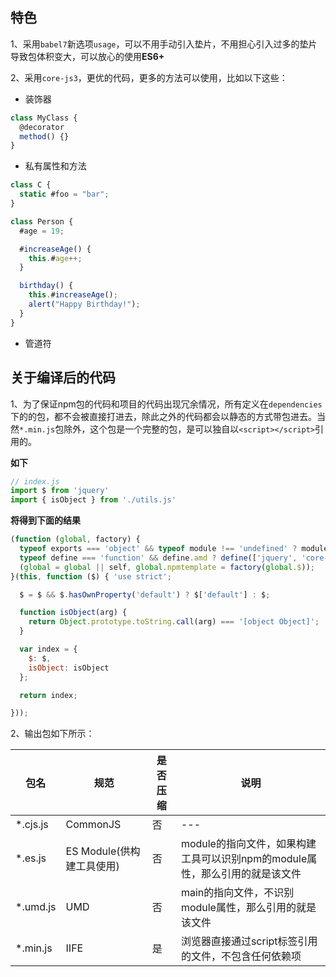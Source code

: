 ## 特色

1、采用`babel7`新选项`usage`，可以不用手动引入垫片，不用担心引入过多的垫片导致包体积变大，可以放心的使用**ES6+**

2、采用`core-js3`，更优的代码，更多的方法可以使用，比如以下这些：

- 装饰器

```javascript
class MyClass {
  @decorator
  method() {}
}
```

- 私有属性和方法

```javascript
class C {
  static #foo = "bar";
}

class Person {
  #age = 19;

  #increaseAge() {
    this.#age++;
  }

  birthday() {
    this.#increaseAge();
    alert("Happy Birthday!");
  }
}
```

- 管道符

## 关于编译后的代码

1、为了保证npm包的代码和项目的代码出现冗余情况，所有定义在`dependencies`下的的包，都不会被直接打进去，除此之外的代码都会以静态的方式带包进去。当然`*.min.js`包除外，这个包是一个完整的包，是可以独自以`<script></script>`引用的。

**如下**

```javascript
// index.js
import $ from 'jquery'
import { isObject } from './utils.js'
```

**将得到下面的结果**

```javascript
(function (global, factory) {
  typeof exports === 'object' && typeof module !== 'undefined' ? module.exports = factory(require('jquery'), require('core-js/modules/es.date.to-string'), require('core-js/modules/es.object.to-string'), require('core-js/modules/es.regexp.to-string')) :
  typeof define === 'function' && define.amd ? define(['jquery', 'core-js/modules/es.date.to-string', 'core-js/modules/es.object.to-string', 'core-js/modules/es.regexp.to-string'], factory) :
  (global = global || self, global.npmtemplate = factory(global.$));
}(this, function ($) { 'use strict';

  $ = $ && $.hasOwnProperty('default') ? $['default'] : $;

  function isObject(arg) {
    return Object.prototype.toString.call(arg) === '[object Object]';
  }

  var index = {
    $: $,
    isObject: isObject
  };

  return index;

}));
```

2、输出包如下所示：

包名 | 规范 | 是否压缩 | 说明
---|---|---|---
*.cjs.js | CommonJS | 否 | ---
*.es.js | ES Module(供构建工具使用) | 否 | module的指向文件，如果构建工具可以识别npm的module属性，那么引用的就是该文件
*.umd.js | UMD | 否 | main的指向文件，不识别module属性，那么引用的就是该文件
*.min.js | IIFE | 是 | 浏览器直接通过script标签引用的文件，不包含任何依赖项

